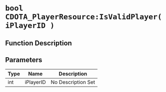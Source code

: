 # `bool CDOTA_PlayerResource:IsValidPlayer(iPlayerID )`
## Function Description

## Parameters
Type|Name|Description
--|--|--
int|iPlayerID|No Description Set
